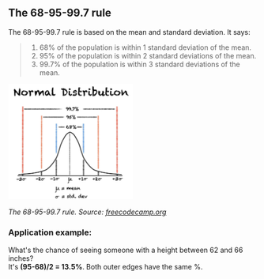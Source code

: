 ## The 68-95-99.7 rule

The 68-95-99.7 rule is based on the mean and standard deviation. It says:
> 1. 68% of the population is within 1 standard deviation of the mean.
> 2. 95% of the population is within 2 standard deviations of the mean.
> 3. 99.7% of the population is within 3 standard deviations of the mean.

<img src="images/normal_dist_68_95_99-7_rule.jpg" alt="The 68-95-99.7 rule" style="width: 50%;">

*The 68-95-99.7 rule. Source: [freecodecamp.org](https://www.freecodecamp.org/news/normal-distribution-explained/)*

### Application example:
What's the chance of seeing someone with a height between 62 and 66 inches? <br />
It's **(95-68)/2 = 13.5%**. Both outer edges have the same %.
